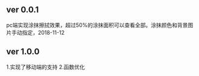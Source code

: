 ﻿## ver 0.0.1 ##
pc端实现涂抹擦拭效果，超过50%的涂抹面积可以查看全部。涂抹颜色和背景图片手动指定，2018-11-12
## ver 1.0.0 ##
1.实现了移动端的支持
2.函数优化
